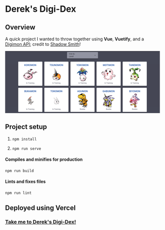 # Derek's Digi-Dex

## Overview

A quick project I wanted to throw together using **Vue**, **Vuetify**, and a [Digimon API](https://digimon-api.herokuapp.com/); credit to [Shadow Smith](https://shadowsmith.com/)!

![screenshot of app](./public/Screen%20Shot%202022-05-19%20at%203.13.41%20PM.png)

## Project setup

1. `npm install`

2. `npm run serve`

#### Compiles and minifies for production

`npm run build`

#### Lints and fixes files

`npm run lint`

## Deployed using Vercel

### [Take me to Derek's Digi-Dex!](https://dereks-digi-dex.vercel.app/)
